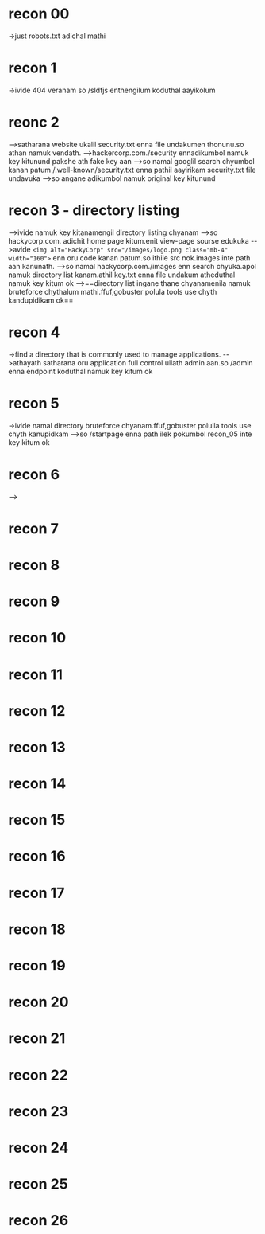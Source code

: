 # recon 00
->just robots.txt adichal mathi
# recon 1
->ivide 404 veranam so /sldfjs enthengilum koduthal aayikolum

# reonc 2
-->satharana website ukalil security.txt enna file undakumen thonunu.so athan namuk vendath.
-->hackercorp.com./security ennadikumbol namuk key kitunund pakshe ath fake key aan
-->so namal googlil search chyumbol kanan patum /.well-known/security.txt enna pathil aayirikam security.txt file undavuka
-->so angane adikumbol namuk original key kitunund

# recon 3 - directory listing
-->ivide namuk key kitanamengil directory listing chyanam
-->so hackycorp.com. adichit home page kitum.enit view-page sourse edukuka
-->avide `<img alt="HackyCorp" src="/images/logo.png class="mb-4" width="160">`  enn oru code kanan patum.so ithile src nok.images inte path aan kanunath.
-->so namal hackycorp.com./images enn search chyuka.apol namuk directory list kanam.athil key.txt enna file undakum atheduthal namuk key kitum ok
-->==directory list ingane thane chyanamenila namuk bruteforce chythalum mathi.ffuf,gobuster polula tools use chyth kandupidikam ok==


# recon 4
->find a directory that is commonly used to manage applications.
-->athayath satharana oru application full control ullath admin aan.so /admin enna endpoint koduthal namuk key kitum ok

# recon 5
->ivide namal directory bruteforce chyanam.ffuf,gobuster polulla tools use chyth kanupidkam
-->so /startpage enna path ilek pokumbol recon_05 inte key kitum ok

# recon 6
-->

# recon 7



# recon 8


# recon 9



# recon 10


# recon 11



# recon 12



# recon 13



# recon 14



# recon 15

# recon 16


# recon 17


# recon 18



# recon 19



# recon 20


# recon 21



# recon 22





# recon 23




# recon 24




# recon 25



# recon 26